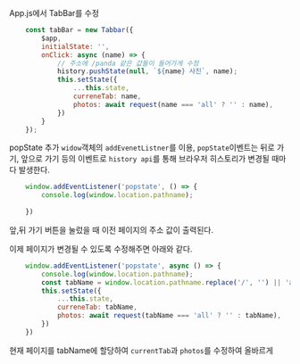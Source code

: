 
App.js에서 TabBar를 수정
```js
    const tabBar = new Tabbar({
        $app,
        initialState: '',
        onClick: async (name) => {
            // 주소에 /panda 같은 값들이 들어가게 수정
            history.pushState(null, `${name} 사진`, name);
            this.setState({
                ...this.state,
                curreneTab: name,
                photos: await request(name === 'all' ? '' : name),
            })
        }
    });
```

popState 추가
`widow`객체의 `addEvenetListner`를 이용, `popState`이벤트는 뒤로 가기, 앞으로 가기 등의 이벤트로 `history api`를 통해 브라우저 히스토리가 변경될 때마다 발생한다.

```js
    window.addEventListener('popstate', () => {
        console.log(window.location.pathname);
        
    })
```

앞,뒤 가기 버튼을 눌렀을 때 이전 페이지의 주소 값이 출력된다.

이제 페이지가 변경될 수 있도록 수정해주면 아래와 같다.
```js
    window.addEventListener('popstate', async () => {
        console.log(window.location.pathname);
        const tabName = window.location.pathname.replace('/', '') || 'all';
        this.setState({
            ...this.state,
            curreneTab: tabName,
            photos: await request(tabName === 'all' ? '' : tabName),
        })
    })

```
현재 페이지를 tabName에 할당하여 `currentTab`과 `photos`를 수정하여 올바르게 